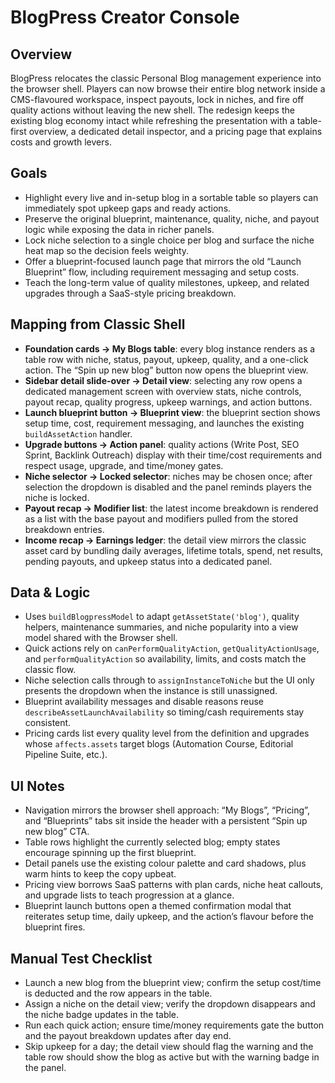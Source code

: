 # BlogPress Creator Console

## Overview
BlogPress relocates the classic Personal Blog management experience into the browser shell. Players can now browse their entire blog network inside a CMS-flavoured workspace, inspect payouts, lock in niches, and fire off quality actions without leaving the new shell. The redesign keeps the existing blog economy intact while refreshing the presentation with a table-first overview, a dedicated detail inspector, and a pricing page that explains costs and growth levers.

## Goals
- Highlight every live and in-setup blog in a sortable table so players can immediately spot upkeep gaps and ready actions.
- Preserve the original blueprint, maintenance, quality, niche, and payout logic while exposing the data in richer panels.
- Lock niche selection to a single choice per blog and surface the niche heat map so the decision feels weighty.
- Offer a blueprint-focused launch page that mirrors the old “Launch Blueprint” flow, including requirement messaging and setup costs.
- Teach the long-term value of quality milestones, upkeep, and related upgrades through a SaaS-style pricing breakdown.

## Mapping from Classic Shell
- **Foundation cards → My Blogs table**: every blog instance renders as a table row with niche, status, payout, upkeep, quality, and a one-click action. The “Spin up new blog” button now opens the blueprint view.
- **Sidebar detail slide-over → Detail view**: selecting any row opens a dedicated management screen with overview stats, niche controls, payout recap, quality progress, upkeep warnings, and action buttons.
- **Launch blueprint button → Blueprint view**: the blueprint section shows setup time, cost, requirement messaging, and launches the existing `buildAssetAction` handler.
- **Upgrade buttons → Action panel**: quality actions (Write Post, SEO Sprint, Backlink Outreach) display with their time/cost requirements and respect usage, upgrade, and time/money gates.
- **Niche selector → Locked selector**: niches may be chosen once; after selection the dropdown is disabled and the panel reminds players the niche is locked.
- **Payout recap → Modifier list**: the latest income breakdown is rendered as a list with the base payout and modifiers pulled from the stored breakdown entries.
- **Income recap → Earnings ledger**: the detail view mirrors the classic asset card by bundling daily averages, lifetime totals, spend, net results, pending payouts, and upkeep status into a dedicated panel.

## Data & Logic
- Uses `buildBlogpressModel` to adapt `getAssetState('blog')`, quality helpers, maintenance summaries, and niche popularity into a view model shared with the Browser shell.
- Quick actions rely on `canPerformQualityAction`, `getQualityActionUsage`, and `performQualityAction` so availability, limits, and costs match the classic flow.
- Niche selection calls through to `assignInstanceToNiche` but the UI only presents the dropdown when the instance is still unassigned.
- Blueprint availability messages and disable reasons reuse `describeAssetLaunchAvailability` so timing/cash requirements stay consistent.
- Pricing cards list every quality level from the definition and upgrades whose `affects.assets` target blogs (Automation Course, Editorial Pipeline Suite, etc.).

## UI Notes
- Navigation mirrors the browser shell approach: “My Blogs”, “Pricing”, and “Blueprints” tabs sit inside the header with a persistent “Spin up new blog” CTA.
- Table rows highlight the currently selected blog; empty states encourage spinning up the first blueprint.
- Detail panels use the existing colour palette and card shadows, plus warm hints to keep the copy upbeat.
- Pricing view borrows SaaS patterns with plan cards, niche heat callouts, and upgrade lists to teach progression at a glance.
- Blueprint launch buttons open a themed confirmation modal that reiterates setup time, daily upkeep, and the action’s flavour before the blueprint fires.

## Manual Test Checklist
- Launch a new blog from the blueprint view; confirm the setup cost/time is deducted and the row appears in the table.
- Assign a niche on the detail view; verify the dropdown disappears and the niche badge updates in the table.
- Run each quick action; ensure time/money requirements gate the button and the payout breakdown updates after day end.
- Skip upkeep for a day; the detail view should flag the warning and the table row should show the blog as active but with the warning badge in the panel.
